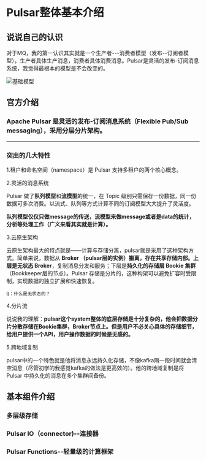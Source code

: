 # Pulsar整体基本介绍

## 说说自己的认识

对于MQ，我的第一认识其实就是一个生产者---消费者模型（发布--订阅者模型），生产者具体生产消息，消费者具体消费消息。Pulsar是灵活的发布-订阅消息系统，我觉得最根本的模型是不会改变的。

![基础模型](/home/xiaoyao/desktop/MQ/pulsar/photos/基础模型.png)

## 官方介绍

### Apache Pulsar 是灵活的**发布-订阅消息系统**（Flexible Pub/Sub messaging），采用**分层分片架构**。

****

### 突出的几大特性

1.租户和命名空间（namespace）是 Pulsar 支持多租户的两个核心概念。

2.灵活的消息系统

Pulsar 做了**队列模型**和**流模型**的统一，在 Topic 级别只需保存一份数据，同一份数据可多次消费。以流式、队列等方式计算不同的订阅模型大大提升了灵活度。

**队列模型仅仅只做message的传送，流模型来做message或者是data的统计，分析等处理工作（广义来看其实就是计算）。**

3.云原生架构

云原生架构最大的特点就是——计算与存储分离，pulsar就是采用了这种架构方式。简单来说，数据从 **Broker （pulsar层的实例）**搬离，存在共享存储内部。上层是**无状态 Broker**，复制消息分发和服务；下层是**持久化的存储层 Bookie 集群**（Bookkeeper层的节点）。Pulsar 存储是分片的，这种构架可以避免扩容时受限制，实现数据的独立扩展和快速恢复。

```
Q：什么是无状态的？
```



4.分片流

说说我的理解：**pulsar这个system整体的底层存储是十分复杂的，他会把数据分片分散存储在Bookie集群，Broker节点上。但是用户不必关心具体的存储细节，给用户提供一个API，用户操作数据的时候是无感的。**

5.跨地域复制

pulsar中的一个特色就是他将消息永远持久化存储，不像kafka隔一段时间就会清空消息（尽管初学的我感觉kafka的做法是更高效的）。他的跨地域复制是将 Pulsar 中持久化的消息在多个集群间备份。

## 基本组件介绍

### 多层级存储





### Pulsar IO（connector)--连接器





### Pulsar Functions--轻量级的计算框架
